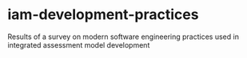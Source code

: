 # iam-development-practices
Results of a survey on modern software engineering practices used in integrated assessment model development
